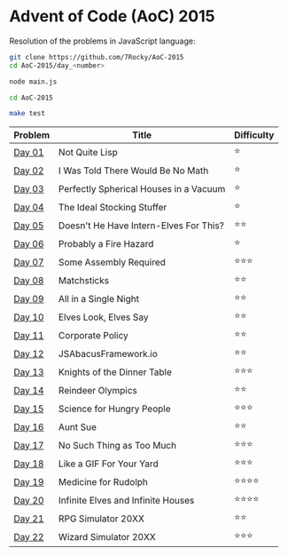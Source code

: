 # Advent of Code (AoC) 2015

Resolution of the problems in JavaScript language:

```bash
git clone https://github.com/7Rocky/AoC-2015
cd AoC-2015/day_<number>

node main.js
```

```bash
cd AoC-2015

make test
```

| Problem          | Title                                  | Difficulty                     |
| ---------------- | -------------------------------------- | ------------------------------ |
| [Day 01](day_01) | Not Quite Lisp                         | :star:                         |
| [Day 02](day_02) | I Was Told There Would Be No Math      | :star:                         |
| [Day 03](day_03) | Perfectly Spherical Houses in a Vacuum | :star:                         |
| [Day 04](day_04) | The Ideal Stocking Stuffer             | :star:                         |
| [Day 05](day_05) | Doesn't He Have Intern-Elves For This? | :star::star:                   |
| [Day 06](day_06) | Probably a Fire Hazard                 | :star:                         |
| [Day 07](day_07) | Some Assembly Required                 | :star::star::star:             |
| [Day 08](day_08) | Matchsticks                            | :star::star:                   |
| [Day 09](day_09) | All in a Single Night                  | :star::star:                   |
| [Day 10](day_10) | Elves Look, Elves Say                  | :star::star:                   |
| [Day 11](day_11) | Corporate Policy                       | :star::star:                   |
| [Day 12](day_12) | JSAbacusFramework.io                   | :star::star:                   |
| [Day 13](day_13) | Knights of the Dinner Table            | :star::star::star:             |
| [Day 14](day_14) | Reindeer Olympics                      | :star::star:                   |
| [Day 15](day_15) | Science for Hungry People              | :star::star::star:             |
| [Day 16](day_16) | Aunt Sue                               | :star::star:                   |
| [Day 17](day_17) | No Such Thing as Too Much              | :star::star::star:             |
| [Day 18](day_18) | Like a GIF For Your Yard               | :star::star::star:             |
| [Day 19](day_19) | Medicine for Rudolph                   | :star::star::star::star:       |
| [Day 20](day_20) | Infinite Elves and Infinite Houses     | :star::star::star::star:       |
| [Day 21](day_21) | RPG Simulator 20XX                     | :star::star:                   |
| [Day 22](day_22) | Wizard Simulator 20XX                  | :star::star::star:             |
